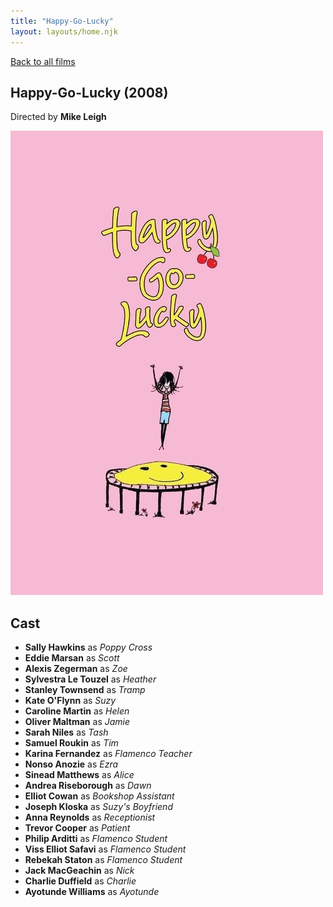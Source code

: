 ```yaml
---
title: "Happy-Go-Lucky"
layout: layouts/home.njk
---
```


<a href="../">Back to all films</a>

<article class="film">
  <h1>Happy-Go-Lucky (2008)</h1>

  <p class="director">
    Directed by <strong>Mike Leigh</strong>
  </p>

  <img src="../films/posters/happygolucky.jpg" alt="">

  <h2>
    Cast
  </h2>
  <ul>
    <li><strong>Sally Hawkins</strong> as <em>Poppy Cross</em></li>
<li><strong>Eddie Marsan</strong> as <em>Scott</em></li>
<li><strong>Alexis Zegerman</strong> as <em>Zoe</em></li>
<li><strong>Sylvestra Le Touzel</strong> as <em>Heather</em></li>
<li><strong>Stanley Townsend</strong> as <em>Tramp</em></li>
<li><strong>Kate O'Flynn</strong> as <em>Suzy</em></li>
<li><strong>Caroline Martin</strong> as <em>Helen</em></li>
<li><strong>Oliver Maltman</strong> as <em>Jamie</em></li>
<li><strong>Sarah Niles</strong> as <em>Tash</em></li>
<li><strong>Samuel Roukin</strong> as <em>Tim</em></li>
<li><strong>Karina Fernandez</strong> as <em>Flamenco Teacher</em></li>
<li><strong>Nonso Anozie</strong> as <em>Ezra</em></li>
<li><strong>Sinead Matthews</strong> as <em>Alice</em></li>
<li><strong>Andrea Riseborough</strong> as <em>Dawn</em></li>
<li><strong>Elliot Cowan</strong> as <em>Bookshop Assistant</em></li>
<li><strong>Joseph Kloska</strong> as <em>Suzy's Boyfriend</em></li>
<li><strong>Anna Reynolds</strong> as <em>Receptionist</em></li>
<li><strong>Trevor Cooper</strong> as <em>Patient</em></li>
<li><strong>Philip Arditti</strong> as <em>Flamenco Student</em></li>
<li><strong>Viss Elliot Safavi</strong> as <em>Flamenco Student</em></li>
<li><strong>Rebekah Staton</strong> as <em>Flamenco Student</em></li>
<li><strong>Jack MacGeachin</strong> as <em>Nick</em></li>
<li><strong>Charlie Duffield</strong> as <em>Charlie</em></li>
<li><strong>Ayotunde Williams</strong> as <em>Ayotunde</em></li>
  </ul>
</article>
